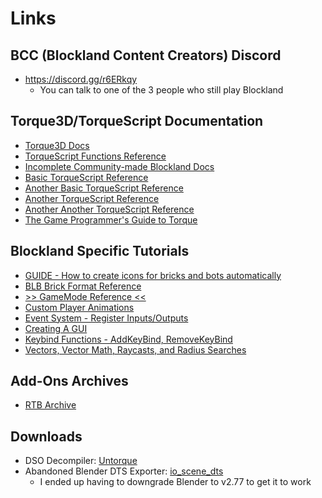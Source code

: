 # Links
## BCC (Blockland Content Creators) Discord
- https://discord.gg/r6ERkqy
    - You can talk to one of the 3 people who still play Blockland

## Torque3D/TorqueScript Documentation
- [Torque3D Docs](https://torque-3d.readthedocs.io/en/latest/script/consoleref.html)
- [TorqueScript Functions Reference](http://docs.garagegames.com/tge/official/content/documentation/Reference/Console%20Functions/TorqueScript_Console_Functions_1.html)
- [Incomplete Community-made Blockland Docs](https://buildmedia.readthedocs.org/media/pdf/bldocs/latest/bldocs.pdf)
- [Basic TorqueScript Reference](http://docs.garagegames.com/tgea/official/content/documentation/Scripting%20Reference/Introduction/TorqueScript.html)
- [Another Basic TorqueScript Reference](https://www.garagegames.com/community/resources/view/2212)
- [Another TorqueScript Reference](https://garagegames.github.io/Torque2D/TorqueScriptDocs/html/modules.html)
- [Another Another TorqueScript Reference](http://docs.garagegames.com/tge/official/content/documentation/Reference/Quick%20Reference/Features,%20Variables,%20Constants,%20Operators.html)
- [The Game Programmer's Guide to Torque](http://www.image.ece.ntua.gr/courses_static/cg/torque/_books/Game_Programmers_Guide_To_Torque.pdf)

## Blockland Specific Tutorials
- [GUIDE - How to create icons for bricks and bots automatically](https://forum.blockland.us/index.php?topic=227263.0)
- [BLB Brick Format Reference](https://forum.blockland.us/index.php?topic=53716.0)
- [>> GameMode Reference <<](https://forum.blockland.us/index.php?topic=203327.0)
- [Custom Player Animations](https://forum.blockland.us/index.php?topic=185575.0)
- [Event System - Register Inputs/Outputs](https://forum.blockland.us/index.php?topic=40631.0)
- [Creating A GUI](https://forum.blockland.us/index.php?topic=174198.0)
- [Keybind Functions - AddKeyBind, RemoveKeyBind](https://forum.blockland.us/index.php?topic=182190.0)
- [Vectors, Vector Math, Raycasts, and Radius Searches](https://forum.blockland.us/index.php?topic=224122.0)

## Add-Ons Archives
- [RTB Archive](https://blocklandglass.com/addons/rtb/)

## Downloads
- DSO Decompiler: [Untorque](https://github.com/figment/Untorque)
- Abandoned Blender DTS Exporter: [io_scene_dts](https://github.com/qoh/io_scene_dts)
    - I ended up having to downgrade Blender to v2.77 to get it to work